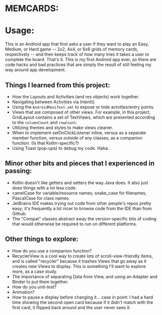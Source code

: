 

MEMCARDS:
=========

# Usage:

This is an Android app that first asks a user if they want to play an Easy, Medium, or Hard game -- 2x2, 4x4, or 6x6 grids of memory cards, respectively -- and then keeps track of how many tries it takes a user to complete the board. That's it. This is my first Android app ever, so there are code hacks and bad practices that are simply the result of still feeling my way around app development.


## Things I learned from this project:

- How the Layouts and Activities (and res objects) work together.
- Navigating between Activities via Intent()
- Using the `AndroidManifest.xml` to expose or hide actvities/entry points.
- Views that are composed of other views. For example, in this project, GridLayout contains a set of TextViews, which are presented according to the `columnCount` and `rowCount`.
- Utilizing themes and styles to make views cleaner.
- When to implement setOnClickListener inline, versus as a separate member function, versus outside of any classes, as a companion function. (Is that Kotlin-specific?)
- Using Toast (pop-ups) to debug my code. Haha..


## Minor other bits and pieces that I experienced in passing:

- Kotlin doesn't like getters and setters the way Java does. It also just does things with a lot less code.
- camelCase for variable/resource names, snake_case for filenames, PascalCase for class names.
- JetBrains IDE makes trying out code from other people's repos pretty easy; it's frequently a lot nicer to browse code from the IDE than from Github.
- The "Compat" classes abstract away the version-specific bits of coding that would otherwise be required to run on different platforms.


## Other things to explore:

- How do you use a companion function?
- RecyclerView is a cool way to create lots of scroll-view-friendly items, and is called "recycler" because it trashes Views that go away as it creates new Views to display. This is something I'll want to explore more, as a case study.
- The importance of separating Data from View, and using an Adapter and Binder to put them together.
- How do you unit-test?
- Animation?
- How to pause a display before changing it... case in point: I had a hard time showing the second open card because if it didn't match with the first card, it flipped back around and the user never sees it.
